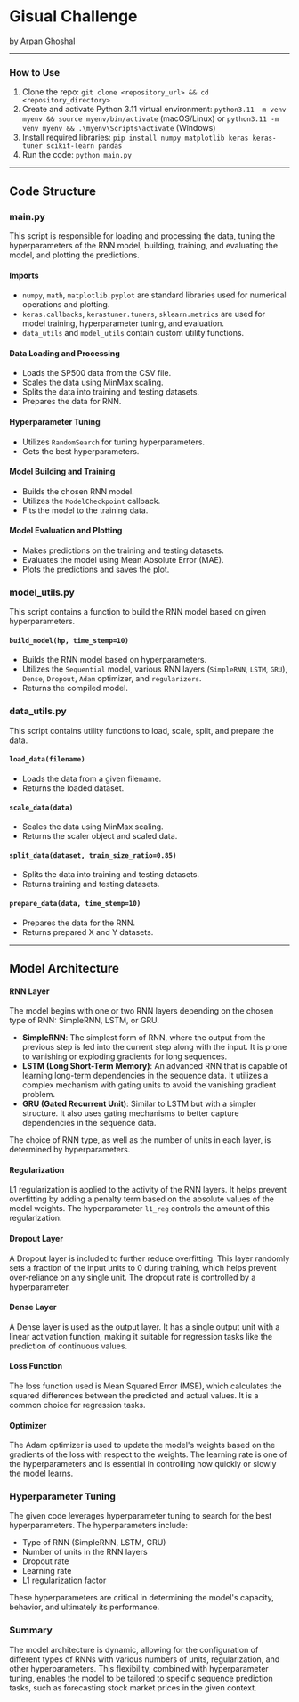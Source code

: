 
# Gisual Challenge
by Arpan Ghoshal

---

### How to Use

1. Clone the repo: `git clone <repository_url> && cd <repository_directory>`
2. Create and activate Python 3.11 virtual environment: `python3.11 -m venv myenv && source myenv/bin/activate` (macOS/Linux) or `python3.11 -m venv myenv && .\myenv\Scripts\activate` (Windows)
3. Install required libraries: `pip install numpy matplotlib keras keras-tuner scikit-learn pandas`
4. Run the code: `python main.py`

---

## Code Structure

### main.py

This script is responsible for loading and processing the data, tuning the hyperparameters of the RNN model, building, training, and evaluating the model, and plotting the predictions.

#### Imports
- `numpy`, `math`, `matplotlib.pyplot` are standard libraries used for numerical operations and plotting.
- `keras.callbacks`, `kerastuner.tuners`, `sklearn.metrics` are used for model training, hyperparameter tuning, and evaluation.
- `data_utils` and `model_utils` contain custom utility functions.

#### Data Loading and Processing
- Loads the SP500 data from the CSV file.
- Scales the data using MinMax scaling.
- Splits the data into training and testing datasets.
- Prepares the data for RNN.

#### Hyperparameter Tuning
- Utilizes `RandomSearch` for tuning hyperparameters.
- Gets the best hyperparameters.

#### Model Building and Training
- Builds the chosen RNN model.
- Utilizes the `ModelCheckpoint` callback.
- Fits the model to the training data.

#### Model Evaluation and Plotting
- Makes predictions on the training and testing datasets.
- Evaluates the model using Mean Absolute Error (MAE).
- Plots the predictions and saves the plot.

### model_utils.py

This script contains a function to build the RNN model based on given hyperparameters.

#### `build_model(hp, time_stemp=10)`
- Builds the RNN model based on hyperparameters.
- Utilizes the `Sequential` model, various RNN layers (`SimpleRNN`, `LSTM`, `GRU`), `Dense`, `Dropout`, `Adam` optimizer, and `regularizers`.
- Returns the compiled model.

### data_utils.py

This script contains utility functions to load, scale, split, and prepare the data.

#### `load_data(filename)`
- Loads the data from a given filename.
- Returns the loaded dataset.

#### `scale_data(data)`
- Scales the data using MinMax scaling.
- Returns the scaler object and scaled data.

#### `split_data(dataset, train_size_ratio=0.85)`
- Splits the data into training and testing datasets.
- Returns training and testing datasets.

#### `prepare_data(data, time_stemp=10)`
- Prepares the data for the RNN.
- Returns prepared X and Y datasets.

---


## Model Architecture

#### RNN Layer
The model begins with one or two RNN layers depending on the chosen type of RNN: SimpleRNN, LSTM, or GRU.

- **SimpleRNN**: The simplest form of RNN, where the output from the previous step is fed into the current step along with the input. It is prone to vanishing or exploding gradients for long sequences.
- **LSTM (Long Short-Term Memory)**: An advanced RNN that is capable of learning long-term dependencies in the sequence data. It utilizes a complex mechanism with gating units to avoid the vanishing gradient problem.
- **GRU (Gated Recurrent Unit)**: Similar to LSTM but with a simpler structure. It also uses gating mechanisms to better capture dependencies in the sequence data.

The choice of RNN type, as well as the number of units in each layer, is determined by hyperparameters.

#### Regularization
L1 regularization is applied to the activity of the RNN layers. It helps prevent overfitting by adding a penalty term based on the absolute values of the model weights. The hyperparameter `l1_reg` controls the amount of this regularization.

#### Dropout Layer
A Dropout layer is included to further reduce overfitting. This layer randomly sets a fraction of the input units to 0 during training, which helps prevent over-reliance on any single unit. The dropout rate is controlled by a hyperparameter.

#### Dense Layer
A Dense layer is used as the output layer. It has a single output unit with a linear activation function, making it suitable for regression tasks like the prediction of continuous values.

#### Loss Function
The loss function used is Mean Squared Error (MSE), which calculates the squared differences between the predicted and actual values. It is a common choice for regression tasks.

#### Optimizer
The Adam optimizer is used to update the model's weights based on the gradients of the loss with respect to the weights. The learning rate is one of the hyperparameters and is essential in controlling how quickly or slowly the model learns.

### Hyperparameter Tuning
The given code leverages hyperparameter tuning to search for the best hyperparameters. The hyperparameters include:
- Type of RNN (SimpleRNN, LSTM, GRU)
- Number of units in the RNN layers
- Dropout rate
- Learning rate
- L1 regularization factor

These hyperparameters are critical in determining the model's capacity, behavior, and ultimately its performance.

### Summary
The model architecture is dynamic, allowing for the configuration of different types of RNNs with various numbers of units, regularization, and other hyperparameters. This flexibility, combined with hyperparameter tuning, enables the model to be tailored to specific sequence prediction tasks, such as forecasting stock market prices in the given context.